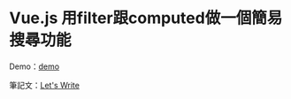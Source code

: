 # Vue.js 用filter跟computed做一個簡易搜尋功能

Demo：[demo](https://letswritetw.github.io/letswrite-vue-search/)

筆記文：[Let's Write](https://www.letswrite.tw/vue-search/)

